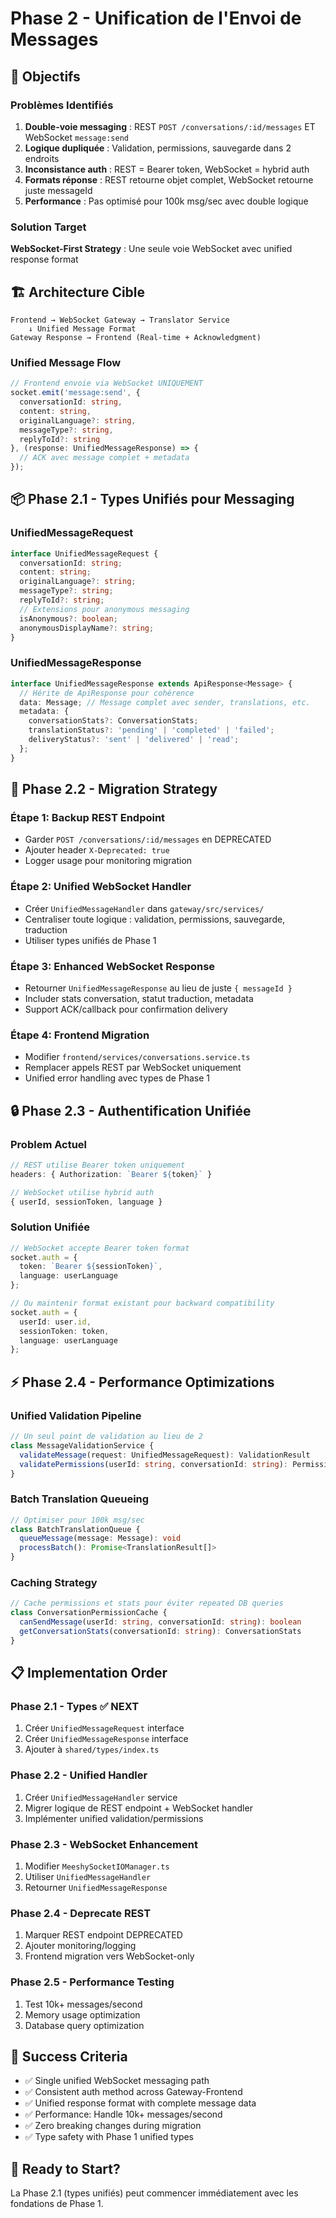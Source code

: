 # Phase 2 - Unification de l'Envoi de Messages

## 🎯 Objectifs

### Problèmes Identifiés
1. **Double-voie messaging** : REST `POST /conversations/:id/messages` ET WebSocket `message:send`
2. **Logique dupliquée** : Validation, permissions, sauvegarde dans 2 endroits
3. **Inconsistance auth** : REST = Bearer token, WebSocket = hybrid auth
4. **Formats réponse** : REST retourne objet complet, WebSocket retourne juste messageId
5. **Performance** : Pas optimisé pour 100k msg/sec avec double logique

### Solution Target
**WebSocket-First Strategy** : Une seule voie WebSocket avec unified response format

## 🏗️ Architecture Cible

```
Frontend → WebSocket Gateway → Translator Service
    ↓ Unified Message Format
Gateway Response → Frontend (Real-time + Acknowledgment)
```

### Unified Message Flow
```typescript
// Frontend envoie via WebSocket UNIQUEMENT
socket.emit('message:send', {
  conversationId: string,
  content: string,
  originalLanguage?: string,
  messageType?: string,
  replyToId?: string
}, (response: UnifiedMessageResponse) => {
  // ACK avec message complet + metadata
});
```

## 📦 Phase 2.1 - Types Unifiés pour Messaging

### UnifiedMessageRequest
```typescript
interface UnifiedMessageRequest {
  conversationId: string;
  content: string;
  originalLanguage?: string;
  messageType?: string;
  replyToId?: string;
  // Extensions pour anonymous messaging
  isAnonymous?: boolean;
  anonymousDisplayName?: string;
}
```

### UnifiedMessageResponse  
```typescript
interface UnifiedMessageResponse extends ApiResponse<Message> {
  // Hérite de ApiResponse pour cohérence
  data: Message; // Message complet avec sender, translations, etc.
  metadata: {
    conversationStats?: ConversationStats;
    translationStatus?: 'pending' | 'completed' | 'failed';
    deliveryStatus?: 'sent' | 'delivered' | 'read';
  };
}
```

## 🔄 Phase 2.2 - Migration Strategy

### Étape 1: Backup REST Endpoint
- Garder `POST /conversations/:id/messages` en DEPRECATED
- Ajouter header `X-Deprecated: true` 
- Logger usage pour monitoring migration

### Étape 2: Unified WebSocket Handler
- Créer `UnifiedMessageHandler` dans `gateway/src/services/`
- Centraliser toute logique : validation, permissions, sauvegarde, traduction
- Utiliser types unifiés de Phase 1

### Étape 3: Enhanced WebSocket Response
- Retourner `UnifiedMessageResponse` au lieu de juste `{ messageId }`
- Includer stats conversation, statut traduction, metadata
- Support ACK/callback pour confirmation delivery

### Étape 4: Frontend Migration
- Modifier `frontend/services/conversations.service.ts`
- Remplacer appels REST par WebSocket uniquement
- Unified error handling avec types de Phase 1

## 🔒 Phase 2.3 - Authentification Unifiée

### Problem Actuel
```typescript
// REST utilise Bearer token uniquement
headers: { Authorization: `Bearer ${token}` }

// WebSocket utilise hybrid auth
{ userId, sessionToken, language }
```

### Solution Unifiée
```typescript
// WebSocket accepte Bearer token format
socket.auth = { 
  token: `Bearer ${sessionToken}`,
  language: userLanguage 
};

// Ou maintenir format existant pour backward compatibility
socket.auth = {
  userId: user.id,
  sessionToken: token,
  language: userLanguage
};
```

## ⚡ Phase 2.4 - Performance Optimizations

### Unified Validation Pipeline
```typescript
// Un seul point de validation au lieu de 2
class MessageValidationService {
  validateMessage(request: UnifiedMessageRequest): ValidationResult
  validatePermissions(userId: string, conversationId: string): PermissionResult
}
```

### Batch Translation Queueing
```typescript
// Optimiser pour 100k msg/sec
class BatchTranslationQueue {
  queueMessage(message: Message): void
  processBatch(): Promise<TranslationResult[]>
}
```

### Caching Strategy
```typescript
// Cache permissions et stats pour éviter repeated DB queries
class ConversationPermissionCache {
  canSendMessage(userId: string, conversationId: string): boolean
  getConversationStats(conversationId: string): ConversationStats
}
```

## 📋 Implementation Order

### Phase 2.1 - Types ✅ NEXT
1. Créer `UnifiedMessageRequest` interface
2. Créer `UnifiedMessageResponse` interface  
3. Ajouter à `shared/types/index.ts`

### Phase 2.2 - Unified Handler
1. Créer `UnifiedMessageHandler` service
2. Migrer logique de REST endpoint + WebSocket handler
3. Implémenter unified validation/permissions

### Phase 2.3 - WebSocket Enhancement
1. Modifier `MeeshySocketIOManager.ts`
2. Utiliser `UnifiedMessageHandler`
3. Retourner `UnifiedMessageResponse`

### Phase 2.4 - Deprecate REST
1. Marquer REST endpoint DEPRECATED
2. Ajouter monitoring/logging
3. Frontend migration vers WebSocket-only

### Phase 2.5 - Performance Testing
1. Test 10k+ messages/second
2. Memory usage optimization
3. Database query optimization

## 🎯 Success Criteria

- ✅ Single unified WebSocket messaging path
- ✅ Consistent auth method across Gateway-Frontend  
- ✅ Unified response format with complete message data
- ✅ Performance: Handle 10k+ messages/second  
- ✅ Zero breaking changes during migration
- ✅ Type safety with Phase 1 unified types

## 🚀 Ready to Start?

La Phase 2.1 (types unifiés) peut commencer immédiatement avec les fondations de Phase 1.
